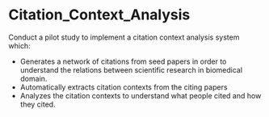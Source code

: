 # Citation_Context_Analysis
Conduct a pilot study to implement a citation context analysis system which: 
- Generates a network of citations from seed papers in order to understand the relations between scientific research in biomedical domain.  
- Automatically extracts citation contexts from the citing papers 
- Analyzes the citation contexts to understand what people cited and how they cited. 
